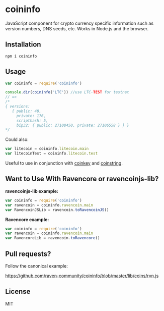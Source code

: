 coininfo
========

JavaScript component for crypto currency specific information such as version numbers, DNS seeds, etc.
Works in Node.js and the browser.


Installation
------------

    npm i coininfo


Usage
-----

```js
var coininfo = require('coininfo')

console.dir(coininfo('LTC')) //use LTC-TEST for testnet
// =>
/*
{ versions:
   { public: 48,
     private: 176,
     scripthash: 5,
     bip32: { public: 27108450, private: 27106558 } } }
*/
```

Could also:

```js
var litecoin = coininfo.litecoin.main
var litecoinTest = coininfo.litecoin.test
```

Useful to use in conjunction with [coinkey](https://github.com/cryptocoinjs/coinkey) and [coinstring](https://github.com/cryptocoinjs/coinstring).


Want to Use With Ravencore or ravencoinjs-lib?
-----------------------------------------

**ravencoinjs-lib example:**

```js
var coininfo = require('coininfo')
var ravencoin = coininfo.ravencoin.main
var RavencoinJSLib = ravencoin.toRavencoinJS()
```

**Ravencore example:**

```js
var coininfo = require('coininfo')
var ravencoin = coininfo.ravencoin.main
var RavencoreLib = ravencoin.toRavencore()
```


Pull requests?
--------------

Follow the canonical example:

https://github.com/raven-community/coininfo/blob/master/lib/coins/rvn.js


License
-------

MIT
